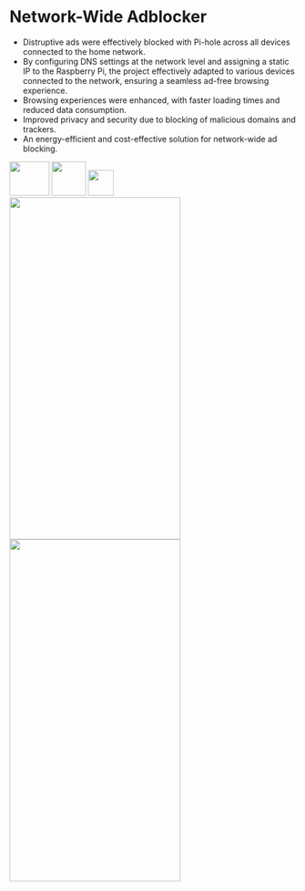 # Network-Wide Adblocker
* Distruptive ads were effectively blocked with Pi-hole across all devices connected to the home network.
* By configuring DNS settings at the network level and assigning a static IP to the Raspberry Pi, the project effectively adapted to various devices connected to the network, ensuring a seamless ad-free browsing experience.
* Browsing experiences were enhanced, with faster loading times and reduced data consumption.
* Improved privacy and security due to blocking of malicious domains and trackers.
* An energy-efficient and cost-effective solution for network-wide ad blocking.


<img src="https://github.com/etmkeskin/Network-Wide-Adblocker/assets/96024514/52e15ede-7cac-4b6d-a147-78170b996a23" width="70" height="60">
<img src="https://github.com/etmkeskin/Network-Wide-Adblocker/assets/96024514/ff594a6a-720d-4484-a845-e3c7b33a746a" width="60" height="60">
<img src="https://github.com/etmkeskin/Network-Wide-Adblocker/assets/96024514/194865ea-3583-49fb-bf80-4a9d525bc30a" width="45" height="45">
<br> <!-- Add a line break to separate the image sets -->
<img src="https://github.com/etmkeskin/Network-Wide-Adblocker/assets/96024514/a1488703-2c19-42e1-81f9-8b7a6c73cdfa" width="300" height="600">
<img src="https://github.com/etmkeskin/Network-Wide-Adblocker/assets/96024514/77f754fc-4e58-42c7-a21c-c226a2729c62" width="300" height="600">

